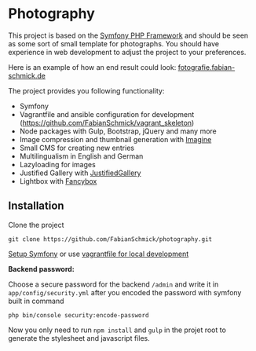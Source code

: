 Photography
===========

This project is based on the [Symfony PHP Framework](http://symfony.com/) and should be seen as some sort of small template for photographs.
You should have experience in web development to adjust the project to your preferences.

Here is an example of how an end result could look: [fotografie.fabian-schmick.de](http://fotografie.fabian-schmick.de)

The project provides you following functionality:
- Symfony
- Vagrantfile and ansible configuration for development (https://github.com/FabianSchmick/vagrant_skeleton) 
- Node packages with Gulp, Bootstrap, jQuery and many more
- Image compression and thumbnail generation with [Imagine](https://imagine.readthedocs.io/en/latest/)
- Small CMS for creating new entries
- Multilingualism in English and German
- Lazyloading for images
- Justified Gallery with [JustifiedGallery](http://miromannino.github.io/Justified-Gallery/)
- Lightbox with [Fancybox](http://fancyapps.com/fancybox/3/)


## Installation

Clone the project
```
git clone https://github.com/FabianSchmick/photography.git
```

[Setup Symfony](https://symfony.com/doc/current/setup.html) or use [vagrantfile for local development](https://github.com/FabianSchmick/vagrant_skeleton/blob/master/README.md)

**Backend password:**

Choose a secure password for the backend `/admin` and write it in `app/config/security.yml`
after you encoded the password with symfony built in command
```
php bin/console security:encode-password
```

Now you only need to run `npm install` and `gulp` in the projet root to generate the stylesheet and javascript files.
